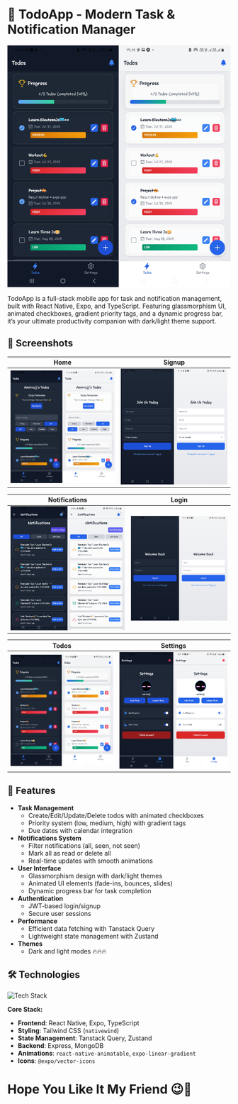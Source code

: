 # 🎯 TodoApp - Modern Task & Notification Manager

![TodoApp Screenshot Collage](mobile/assets/demos/todos.jpg)

TodoApp is a full-stack mobile app for task and notification management, built with React Native, Expo, and TypeScript. Featuring glassmorphism UI, animated checkboxes, gradient priority tags, and a dynamic progress bar, it’s your ultimate productivity companion with dark/light theme support.

## 📸 Screenshots

| Home | Signup |
|------|--------|
| ![Home Screen](mobile/assets/demos/home.jpg) | ![Signup Screen](mobile/assets/demos/signup.jpg) |

| Notifications | Login |
|---------------|-------|
| ![Notifications Screen](mobile/assets/demos/notifications.jpg) | ![Login Screen](mobile/assets/demos/login.jpg) |

| Todos | Settings |
|-------|----------|
| ![Todos Screen](mobile/assets/demos/todos.jpg) | ![Settings Screen](mobile/assets/demos/settings.jpg) |


## 🚀 Features

- **Task Management**
  - Create/Edit/Update/Delete todos with animated checkboxes
  - Priority system (low, medium, high) with gradient tags
  - Due dates with calendar integration
- **Notifications System**
  - Filter notifications (all, seen, not seen)
  - Mark all as read or delete all
  - Real-time updates with smooth animations
- **User Interface**
  - Glassmorphism design with dark/light themes
  - Animated UI elements (fade-ins, bounces, slides)
  - Dynamic progress bar for task completion
- **Authentication**
  - JWT-based login/signup
  - Secure user sessions
- **Performance**
  - Efficient data fetching with Tanstack Query
  - Lightweight state management with Zustand
- **Themes**
  - Dark and light modes 🔥🔥🔥

## 🛠️ Technologies

![Tech Stack](https://skillicons.dev/icons?i=react,typescript,js,tailwind,nodejs,mongodb)

**Core Stack:**

- **Frontend**: React Native, Expo, TypeScript
- **Styling**: Tailwind CSS (`nativewind`)
- **State Management**: Tanstack Query, Zustand
- **Backend**: Express, MongoDB
- **Animations**: `react-native-animatable`, `expo-linear-gradient`
- **Icons**: `@expo/vector-icons`


# Hope You Like It My Friend 😉🩷
